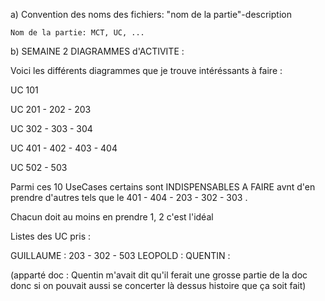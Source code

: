 a) Convention des noms des fichiers:
	"nom de la partie"-description
	
	Nom de la partie: MCT, UC, ...
	
	
b) SEMAINE 2 DIAGRAMMES d'ACTIVITE :

Voici les différents diagrammes que je trouve intéréssants à faire : 

UC 101

UC 201 - 202 - 203

UC 302 - 303 - 304 

UC 401 - 402 - 403 - 404 

UC 502 - 503

Parmi ces 10 UseCases certains sont INDISPENSABLES A FAIRE avnt d'en prendre d'autres tels que le 401 - 404 - 203 - 302 - 303 .

Chacun doit au moins en prendre 1, 2 c'est l'idéal

Listes des UC pris :

GUILLAUME : 203 - 302 - 503
LEOPOLD :
QUENTIN :

(apparté doc : Quentin m'avait dit qu'il ferait une grosse partie de la doc donc si on pouvait aussi se concerter là dessus histoire que ça soit fait)